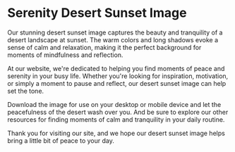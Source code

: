 <!--font:Poppins-->

# Serenity Desert Sunset Image

Our stunning desert sunset image captures the beauty and tranquility of a desert landscape at sunset. The warm colors and long shadows evoke a sense of calm and relaxation, making it the perfect background for moments of mindfulness and reflection.

At our website, we're dedicated to helping you find moments of peace and serenity in your busy life. Whether you're looking for inspiration, motivation, or simply a moment to pause and reflect, our desert sunset image can help set the tone.

Download the image for use on your desktop or mobile device and let the peacefulness of the desert wash over you. And be sure to explore our other resources for finding moments of calm and tranquility in your daily routine.

Thank you for visiting our site, and we hope our desert sunset image helps bring a little bit of peace to your day.

<!--

Write me markdown content of website with wallpaper:

"A photograph of a desert landscape at sunset, with warm colors and long shadows."

The header of the page should not be copy of the text but rather a real content of the website which is using this wallpaper.


---


# Desert Sunset Wallpaper

Welcome to our website featuring a stunning photograph of a desert landscape at sunset. This wallpaper captures the beauty and tranquility of the desert with its warm colors and long shadows.

Feel free to download this wallpaper for your desktop or mobile device and enjoy the breathtaking scenery every day. Let the peacefulness of the desert inspire you and bring a sense of calm to your daily life.

Thank you for visiting our website and we hope you enjoy this beautiful desert sunset wallpaper.


---


Heading should not include word "wallpaper". The website should not be about the wallpaper itself, wallpaper is just a related background, rewrite whole content.


---


# Discover the Tranquility of the Desert at Sunset

Experience the breathtaking beauty of a desert landscape at sunset with our stunning background image. The warm colors and long shadows captured in this photograph will transport you to a place of peace and tranquility.

Our website is dedicated to helping you find moments of calm in your busy life. Whether you're looking for inspiration, relaxation, or just a moment to pause and reflect, our desert sunset background can help set the tone.

Feel free to download the image for use on your desktop or mobile device, and let the peacefulness of the desert wash over you. And be sure to check out our other resources for finding moments of mindfulness and serenity in your daily routine.

Thank you for visiting our site, and we hope our desert sunset background helps bring a little bit of peace to your day.


---


Heading is too long, rewrite whole content.


---


# Discover Tranquility with Our Desert Sunset Background

Take a moment to unwind and find peace with our stunning desert sunset background. This photograph captures the serene beauty of a desert landscape at sunset, with warm colors and long shadows that evoke a sense of calm and tranquility.

Our website is dedicated to helping you find moments of mindfulness and relaxation in your busy life. Whether you're looking for inspiration, motivation, or simply a moment to pause and reflect, our desert sunset background can help set the tone.

Download the image for use on your desktop or mobile device and let the peacefulness of the desert wash over you. And be sure to explore our other resources for finding moments of calm and serenity in your daily routine.

Thank you for visiting our site, and we hope our desert sunset background helps bring a little bit of peace to your day.


---


Heading is too long, rewrite whole content.


---


# Find Peace and Serenity with Our Desert Sunset Image

Our stunning desert sunset image captures the beauty and tranquility of a desert landscape at sunset. The warm colors and long shadows evoke a sense of calm and relaxation, making it the perfect background for moments of mindfulness and reflection.

At our website, we're dedicated to helping you find moments of peace and serenity in your busy life. Whether you're looking for inspiration, motivation, or simply a moment to pause and reflect, our desert sunset image can help set the tone.

Download the image for use on your desktop or mobile device and let the peacefulness of the desert wash over you. And be sure to explore our other resources for finding moments of calm and tranquility in your daily routine.

Thank you for visiting our site, and we hope our desert sunset image helps bring a little bit of peace to your day.


---


Write me a Google font which is best fitting for the website.

Pick from the list:
- Montserrat
- Lobster
- Exo 2
- Futura
- Playfair Display
- Orbitron
- Barlow Condensed
- Roboto
- Alegreya
- Lato
- IBM Plex Sans
- Poppins
- Open Sans
- Dancing Script
- Inter
- Raleway
- Great Vibes


Write just the font name nothing else.


---


Poppins

-->
